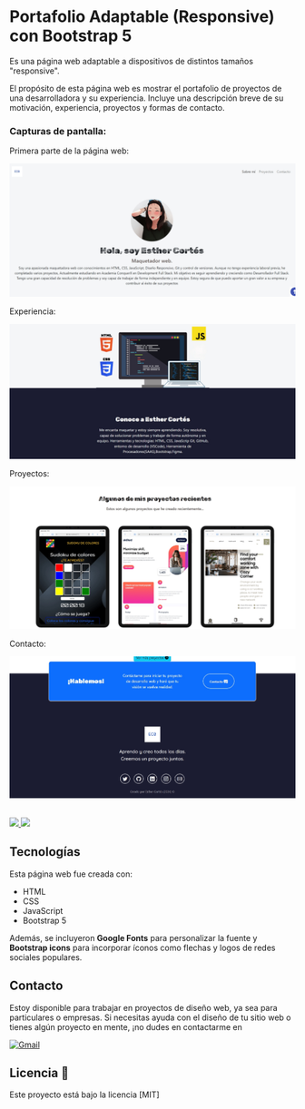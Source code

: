 # Portafolio Adaptable (Responsive) con Bootstrap 5

Es una página web adaptable a dispositivos de distintos tamaños "responsive".

El propósito de esta página web es mostrar el portafolio de proyectos de una desarrolladora y su experiencia. Incluye una descripción breve de su motivación, experiencia, proyectos y formas de contacto.

### Capturas de pantalla:

Primera parte de la página web:

![Primera parte de la página web](img/readme/screenshot1.png)

Experiencia:

![Experiencia](img/readme/screenshot2.png)

Proyectos:

![Proyectos](img/readme/screenshot3.png)

Contacto:

![Contacto](img/readme/screenshot4.png)

</br>
<a href="" target="_blank">
<img src="https://img.shields.io/static/v1?label=|&message=VER CODIGO&color=f&style=plastic&logo=github&logo-color=white"/>
</a>  
<a href="" target="_blank">
<img src="https://img.shields.io/static/v1?label=|&message=VER WEBSITE&color=cdf998&style=plastic&logo=wordpress&logo-color=white"/>
</a>

## Tecnologías

Esta página web fue creada con:

- HTML
- CSS
- JavaScript
- Bootstrap 5

Además, se incluyeron **Google Fonts** para personalizar la fuente y **Bootstrap icons** para incorporar íconos como flechas y logos de redes sociales populares.

## Contacto

Estoy disponible para trabajar en proyectos de diseño web, ya sea para particulares o empresas. Si necesitas ayuda con el diseño de tu sitio web o tienes algún proyecto en mente, ¡no dudes en contactarme en
<br>

[![Gmail](https://img.shields.io/badge/Email%20personal-white?style=for-the-badge&logo=gmail&logoColor=white&label=esttherchu13%40hotmail.com&labelColor=black&color=%23EA4335)](mailto:estherchu13@hotmail.com)

## Licencia 📜

Este proyecto está bajo la licencia [MIT]
